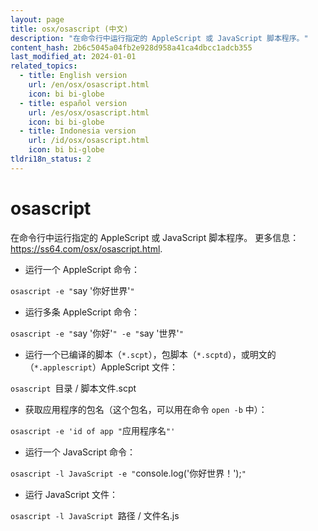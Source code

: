 ```yaml
---
layout: page
title: osx/osascript (中文)
description: "在命令行中运行指定的 AppleScript 或 JavaScript 脚本程序。"
content_hash: 2b6c5045a04fb2e928d958a41ca4dbcc1adcb355
last_modified_at: 2024-01-01
related_topics:
  - title: English version
    url: /en/osx/osascript.html
    icon: bi bi-globe
  - title: español version
    url: /es/osx/osascript.html
    icon: bi bi-globe
  - title: Indonesia version
    url: /id/osx/osascript.html
    icon: bi bi-globe
tldri18n_status: 2
---
```

# osascript

在命令行中运行指定的 AppleScript 或 JavaScript 脚本程序。
更多信息：<https://ss64.com/osx/osascript.html>.

- 运行一个 AppleScript 命令：

`osascript -e "`<span class="tldr-var badge badge-pill bg-dark-lm bg-white-dm text-white-lm text-dark-dm font-weight-bold">say '你好世界'</span>`"`

- 运行多条 AppleScript 命令：

`osascript -e "`<span class="tldr-var badge badge-pill bg-dark-lm bg-white-dm text-white-lm text-dark-dm font-weight-bold">say '你好'</span>`" -e "`<span class="tldr-var badge badge-pill bg-dark-lm bg-white-dm text-white-lm text-dark-dm font-weight-bold">say '世界'</span>`"`

- 运行一个已编译的脚本（`*.scpt`），包脚本（`*.scptd`），或明文的（`*.applescript`）AppleScript 文件：

`osascript `<span class="tldr-var badge badge-pill bg-dark-lm bg-white-dm text-white-lm text-dark-dm font-weight-bold">目录 / 脚本文件.scpt</span>

- 获取应用程序的包名（这个包名，可以用在命令 `open -b` 中）：

`osascript -e 'id of app "`<span class="tldr-var badge badge-pill bg-dark-lm bg-white-dm text-white-lm text-dark-dm font-weight-bold">应用程序名</span>`"'`

- 运行一个 JavaScript 命令：

`osascript -l JavaScript -e "`<span class="tldr-var badge badge-pill bg-dark-lm bg-white-dm text-white-lm text-dark-dm font-weight-bold">console.log('你好世界！');</span>`"`

- 运行 JavaScript 文件：

`osascript -l JavaScript `<span class="tldr-var badge badge-pill bg-dark-lm bg-white-dm text-white-lm text-dark-dm font-weight-bold">路径 / 文件名.js</span>
